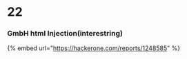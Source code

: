 # 22

### GmbH html Injection\(interestring\)

{% embed url="https://hackerone.com/reports/1248585" %}



